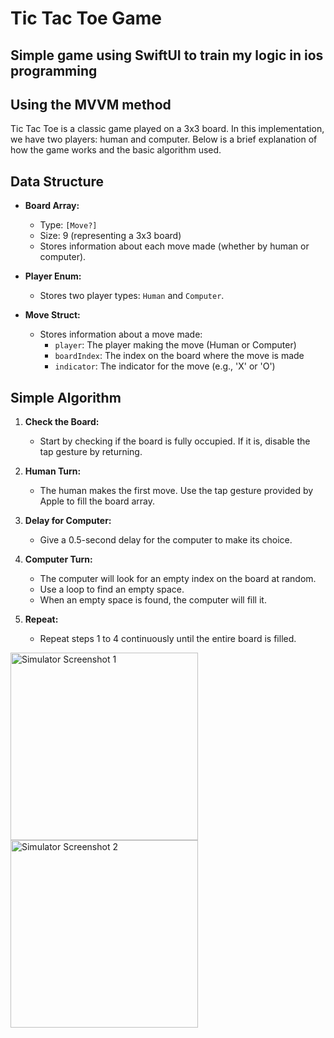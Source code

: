 # Tic Tac Toe Game

## Simple game using SwiftUI to train my logic in ios programming

## Using the MVVM method

Tic Tac Toe is a classic game played on a 3x3 board. In this implementation, we have two players: human and computer. Below is a brief explanation of how the game works and the basic algorithm used.

## Data Structure

- **Board Array:**
  - Type: `[Move?]`
  - Size: 9 (representing a 3x3 board)
  - Stores information about each move made (whether by human or computer).

- **Player Enum:**
  - Stores two player types: `Human` and `Computer`.

- **Move Struct:**
  - Stores information about a move made:
    - `player`: The player making the move (Human or Computer)
    - `boardIndex`: The index on the board where the move is made
    - `indicator`: The indicator for the move (e.g., 'X' or 'O')

## Simple Algorithm

1. **Check the Board:**
   - Start by checking if the board is fully occupied. If it is, disable the tap gesture by returning.

2. **Human Turn:**
   - The human makes the first move. Use the tap gesture provided by Apple to fill the board array.

3. **Delay for Computer:**
   - Give a 0.5-second delay for the computer to make its choice.

4. **Computer Turn:**
   - The computer will look for an empty index on the board at random.
   - Use a loop to find an empty space.
   - When an empty space is found, the computer will fill it.

5. **Repeat:**
   - Repeat steps 1 to 4 continuously until the entire board is filled.


<img src="https://github.com/user-attachments/assets/01c0e9b5-8c13-4586-8413-a3f3fda21e00" alt="Simulator Screenshot 1" width="300"/>
<img src="https://github.com/user-attachments/assets/011fa04d-c50c-4246-bbbb-19de96077710" alt="Simulator Screenshot 2" width="300"/>

